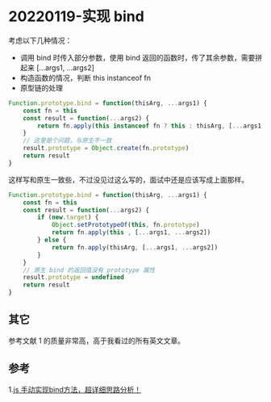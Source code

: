 # 20220119-实现 bind

考虑以下几种情况：

- 调用 bind 时传入部分参数，使用 bind 返回的函数时，传了其余参数，需要拼起来 [...args1, ...args2]
- 构造函数的情况，判断 this instanceof fn
- 原型链的处理


```JavaScript
Function.prototype.bind = function(thisArg, ...args1) {
	const fn = this
	const result = function(...args2) {
		return fn.apply(this instanceof fn ? this : thisArg, [...args1, ...args2])
	}
	// 这里是个问题，与原生不一致
	result.prototype = Object.create(fn.prototype)
	return result
}
```

这样写和原生一致些，不过没见过这么写的，面试中还是应该写成上面那样。

```JavaScript
Function.prototype.bind = function(thisArg, ...args1) {
	const fn = this
	const result = function(...args2) {
		if (new.target) {
			Object.setPrototypeOf(this, fn.prototype)
			return fn.apply(this , [...args1, ...args2])
		} else {
			return fn.apply(thisArg, [...args1, ...args2])	
		}
	}
	// 原生 bind 的返回值没有 prototype 属性
	result.prototype = undefined
	return result
}
```

## 其它

参考文献 1 的质量非常高，高于我看过的所有英文文章。

## 参考

1.[js 手动实现bind方法，超详细思路分析！](https://www.cnblogs.com/echolun/p/12178655.html)





























